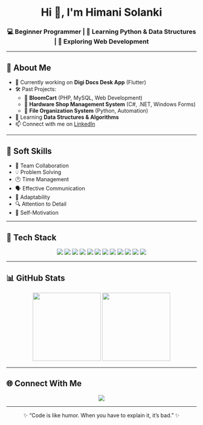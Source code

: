 <h1 align="center">Hi 👋, I'm Himani Solanki</h1>
<h3 align="center">💻 Beginner Programmer | 🌱 Learning Python & Data Structures | 🚀 Exploring Web Development</h3>

---

## 🌟 About Me  
- 🔭 Currently working on **Digi Docs Desk App** (Flutter)  
- 🛠️ Past Projects:  
  - 🌸 **BloomCart** (PHP, MySQL, Web Development)  
  - 🏬 **Hardware Shop Management System** (C#, .NET, Windows Forms)  
  - 📂 **File Organization System** (Python, Automation)  
- 🌱 Learning **Data Structures & Algorithms**  
- 📫 Connect with me on [LinkedIn](https://www.linkedin.com/in/himani-solanki-0739762b6/)

---

## 🧩 Soft Skills  
- 🤝 Team Collaboration  
- 💡 Problem Solving  
- 🕐 Time Management  
- 🗣️ Effective Communication  
- 🎯 Adaptability  
- 🔍 Attention to Detail  
- 💪 Self-Motivation  

---

## 🚀 Tech Stack  

<p align="center">
  <img src="https://img.shields.io/badge/-Python-3776AB?logo=python&logoColor=white" />
  <img src="https://img.shields.io/badge/-Java-007396?logo=java&logoColor=white" />
  <img src="https://img.shields.io/badge/-C%23-239120?logo=c-sharp&logoColor=white" />
  <img src="https://img.shields.io/badge/-.NET-512BD4?logo=dotnet&logoColor=white" />
  <img src="https://img.shields.io/badge/-C-555555?logo=c&logoColor=white" />
  <img src="https://img.shields.io/badge/-PHP-777BB4?logo=php&logoColor=white" />
  <img src="https://img.shields.io/badge/-Laravel-FF2D20?logo=laravel&logoColor=white" />
  <img src="https://img.shields.io/badge/-HTML5-E34F26?logo=html5&logoColor=white" />
  <img src="https://img.shields.io/badge/-CSS3-1572B6?logo=css3&logoColor=white" />
  <img src="https://img.shields.io/badge/-MySQL-4479A1?logo=mysql&logoColor=white" />
  <img src="https://img.shields.io/badge/-Flutter-02569B?logo=flutter&logoColor=white" />
  <img src="https://img.shields.io/badge/-Figma-F24E1E?logo=figma&logoColor=white" />
</p>

---

## 📊 GitHub Stats  

<p align="center">
  <img src="https://github-readme-stats.vercel.app/api?username=HimaniSolanki1812&show_icons=true&theme=tokyonight" height="180em"/>
  <img src="https://github-readme-stats.vercel.app/api/top-langs/?username=HimaniSolanki1812&layout=compact&theme=tokyonight" height="180em"/>
</p>

---

## 🌐 Connect With Me  

<p align="center">
  <a href="https://www.linkedin.com/in/himani-solanki-0739762b6/">
    <img src="https://img.shields.io/badge/LinkedIn-blue?logo=linkedin&logoColor=white" />
  </a>
</p>

---

<p align="center">✨ “Code is like humor. When you have to explain it, it’s bad.” ✨</p>
